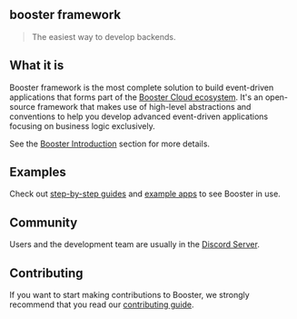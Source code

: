 ## booster framework
> The easiest way to develop backends.

## What it is

Booster framework is the most complete solution to build event-driven applications that forms part of the [Booster Cloud ecosystem](https://www.booster.cloud). It's an open-source framework that makes use of high-level abstractions and conventions to help you develop advanced event-driven applications focusing on business logic exclusively.

See the [Booster Introduction](/chapters/introduction.md) section for more details.

## Examples

Check out [step-by-step guides](https://github.com/boostercloud/booster/tree/main/docs/examples) and [example apps](https://github.com/boostercloud/examples) to see Booster in use.

## Community

Users and the development team are usually in the [Discord Server](https://discord.gg/k7b4B8CDtT).

## Contributing
If you want to start making contributions to Booster, we strongly recommend that you read our [contributing guide](/chapters/CONTRIBUTING.md).
